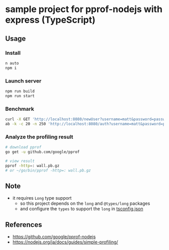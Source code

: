 # sample project for pprof-nodejs with express (TypeScript)

## Usage

### Install

```sh
n auto
npm i
```

### Launch server

```sh
npm run build
npm run start
```

### Benchmark

```sh
curl -X GET 'http://localhost:8080/newUser?username=matt&password=password'
ab -k -c 20 -n 250 'http://localhost:8080/auth?username=matt&password=password'
```

### Analyze the profiling result

```sh
# download pprof
go get -u github.com/google/pprof

# view result
pprof -http=: wall.pb.gz
# or ~/go/bin/pprof -http=: wall.pb.gz
```

## Note

- it requires `Long` type support
  - so this project depends on the `long` and `@types/long` packages
  - and configure the `types` to support the `long` in [tsconfig.json](./tsconfig.json)

## References

- <https://github.com/google/pprof-nodejs>
- <https://nodejs.org/ja/docs/guides/simple-profiling/>
